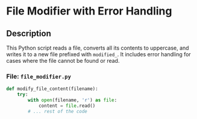 # File Modifier with Error Handling

## Description
This Python script reads a file, converts all its contents to uppercase, and writes it to a new file prefixed with `modified_`. It includes error handling for cases where the file cannot be found or read.


### File: `file_modifier.py`

```python
def modify_file_content(filename):
    try:
        with open(filename, 'r') as file:
            content = file.read()
        # ... rest of the code

